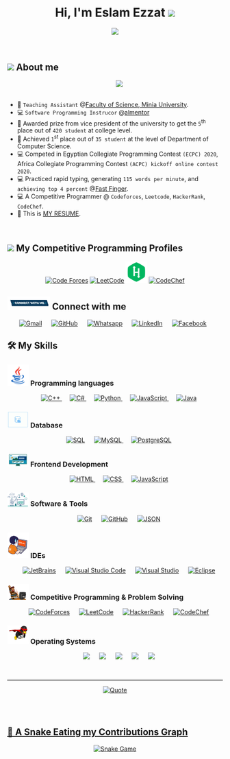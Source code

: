 <h1 align="center">Hi, I'm Eslam Ezzat <img src="https://media.giphy.com/media/hvRJCLFzcasrR4ia7z/giphy.gif" width="35"></h1>
<p align="center">
  <a href="https://github.com/DenverCoder1/readme-typing-svg"><img src="https://readme-typing-svg.herokuapp.com?font=Time+New+Roman&color=%23C8BE25&size=25&center=true&vCenter=true&width=600&height=100&lines=Teaching+Assistant+@Minia+University;Software+Programming+Instructor+@almentor;Machine+Learning;Software+Engineer"></a>
</p>


<br>

	
## <picture><img src="https://github.com/cs-EslamEzzat/cs-EslamEzzat/blob/main/about_me.gif" width ="50px"></picture> About me

 <picture><img align="right" src="https://github.com/cs-EslamEzzat/cs-EslamEzzat/blob/main/Right_Side.gif" width = 250px></picture>

<br><br>

- :school: `Teaching Assistant` @[Faculty of Science, Minia University](https://www.minia.edu.eg/sci/).
- :computer: `Software Programming Instrucor` @[almentor](https://www.almentor.net/)
- :school: Awarded prize from vice president of the university to get the `5`<sup>th</sup> place out of `420 student` at college level.
- :school: Achieved `1`<sup>st</sup> place out of `35 student` at the level of Department of Computer Science.
- :computer: Competed in Egyptian Collegiate Programming Contest `(ECPC) 2020`, Africa Collegiate Programming Contest `(ACPC) kickoff online contest 2020`.
- :computer: Practiced rapid typing, generating `115 words per minute`, and `achieving top 4 percent` @[Fast Finger](https://10fastfingers.com/).
- :computer: A Competitive Programmer @ `Codeforces`, `Leetcode`, `HackerRank`, `CodeChef`.
- :thinking: This is [MY RESUME](https://drive.google.com/file/d/1fT2ESRnhy1DRGnAV03E5cLBzobQLkmBR/view?usp=sharing).
<br>

## <picture> <img src="https://github.com/cs-EslamEzzat/cs-EslamEzzat/blob/main/competitive_programming_profile.png" width="40px"> </picture> My Competitive Programming Profiles

<p align="center">
  <a href="https://codeforces.com/profile/Soly_Ezzat"><img src="https://img.icons8.com/external-tal-revivo-shadow-tal-revivo/50/000000/external-codeforces-programming-competitions-and-contests-programming-community-logo-shadow-tal-revivo.png" width="50px" height="50px" alt="Code Forces"/></a>
	<a href="https://leetcode.com/u/cs-EslamEzzat/"><img src="https://img.icons8.com/external-tal-revivo-shadow-tal-revivo/50/000000/external-level-up-your-coding-skills-and-quickly-land-a-job-logo-shadow-tal-revivo.png" width="50px" height="50px" alt="LeetCode"/></a>
	 <a href="https://www.hackerrank.com/EsEz1?hr_r=1"><img src="https://github.com/EsEz1/EsEz1/blob/main/HackerRank.png" width="50px" height="50px" alt="HackerRank"/></a>
	<a href="https://www.codechef.com/users/eslam_ezzat"><img src="https://img.icons8.com/color/50/000000/codechef.png" alt="CodeChef" width="50px" height="50px"/></a> 
</p>

## <picture> <img src="https://github.com/EsEz1/EsEz1/blob/main/Connect-with-me.gif" width="100px"> </picture> Connect with me
<p align="center">
&nbsp;
	<a href="mailto:ezzateslam131@gmail.com"><img img src="https://img.shields.io/badge/Gmail-%23EA4335.svg?style=plastic&logo=gmail&logoColor=white" alt="Gmail"/></a>
	&emsp;
	<a href="https://github.com/EsEz1"><img src="https://img.shields.io/badge/GitHub-%23181717.svg?style=plastic&logo=github&logoColor=white" alt="GitHub"/></a>
	&emsp;
	<a href="https://wa.me/0201032177433"><img src="https://img.shields.io/badge/WhatsApp-%2325D366.svg?style=plastic&logo=whatsapp&logoColor=white" alt="Whatsapp"/></a>
	&emsp;
	<a href="https://www.linkedin.com/in/cs-eslamezzat"><img src="https://img.shields.io/badge/LinkedIn-%230A66C2.svg?style=plastic&logo=linkedin&logoColor=white" alt="LinkedIn"/></a>
	&emsp;
	<a href="https://www.facebook.com/eslam.ezzat.3367174"><img src="https://img.shields.io/badge/Facebook-%231877F2.svg?style=plastic&logo=facebook&logoColor=white" alt="Facebook"/></a>
	&emsp;
</p>



## 🛠️ My Skills

### <picture> <img src = "https://github.com/EsEz1/EsEz1/blob/main/Programming_Languages.gif" width = "50px">  </picture> Programming languages

<p align="center"> 
  &emsp; 
  <a href="https://www.w3schools.com/cpp/" target="_blank"> 
    <img alt="C++" src="https://img.shields.io/badge/C++%20-%2300599C.svg?style=plastic&logo=c%2B%2B&logoColor=white">
  </a> 
  &emsp;
  <a href="https://learn.microsoft.com/en-us/dotnet/csharp/tour-of-csharp/" target="_blank"> 
  <img alt="C#" src="https://img.shields.io/badge/Csharp%20-%232370ED.svg?style=plastic&logo=csharp&logoColor=white">
  </a> 
  &emsp;
   <a href="https://www.python.org" target="_blank">
   <img alt="Python" src="https://img.shields.io/badge/Python%20-%2314354C.svg?style=plastic&logo=python&logoColor=white">
   </a>
  &emsp;
  <a href="https://developer.mozilla.org/en-US/docs/Web/JavaScript" target="_blank"> 
     <img alt="JavaScript" src="https://img.shields.io/badge/JavaScript%20-%23F7DF1E.svg?style=plastic&logo=javascript&logoColor=black">
   </a>
  &emsp;
  <a href="https://www.java.com" target="_blank"> 
    <img alt="Java" src="https://img.shields.io/badge/Java-%23007396.svg?style=plastic&logo=java&logoColor=white">
  </a>
</p>

### <picture> <img src = "https://github.com/EsEz1/EsEz1/blob/main/Database.gif" width = "50px">  </picture> Database

<p align="center"> 
  &emsp; 
  <a href="https://www.w3schools.com/sql/sql_intro.asp" target="_blank"> 
    <img alt="SQL" src="https://user-images.githubusercontent.com/75278136/215292425-062be061-1255-4f95-a25f-86ae2e175f91.svg" width="20px"></a> 
  &emsp;
  <a href="https://www.mysql.com" target="_blank"> 
  <img alt="MySQL" src="https://user-images.githubusercontent.com/75278136/215292860-d007acea-70b9-45de-952f-1c4e2f81777a.svg" width="60px">
  </a> 
  &emsp;
  <a href="https://www.postgresql.org/" target="_blank"> 
  <img alt="PostgreSQL" src="https://user-images.githubusercontent.com/75278136/215292925-ddbdc3eb-8b3e-4633-86a7-18ae827e9b3f.png" width="30px">
  </a> 
</p> 



### <picture> <img src = "https://github.com/EsEz1/EsEz1/blob/main/Front_End.gif" width = "50px">  </picture> Frontend Development
<p align="center"> 
  &emsp; 
  <a href="https://www.w3.org/html/" target="_blank"> 
   <img alt="HTML" src="https://img.shields.io/badge/HTML5%20-%23E34F26.svg?style=plastic&logo=html5&logoColor=white">
  </a>   
  &emsp;
  <a href="https://www.w3schools.com/css/" target="_blank">
    <img alt="CSS" src="https://img.shields.io/badge/CSS%20-%231572B6.svg?style=plastic&logo=css3&logoColor=white">
  </a> 
  &emsp;
  <a href="https://developer.mozilla.org/en-US/docs/Web/JavaScript" target="_blank"> 
     <img alt="JavaScript" src="https://img.shields.io/badge/JavaScript%20-%23F7DF1E.svg?style=plastic&logo=javascript&logoColor=black">
   </a>
</p>

 ### <picture> <img src = "https://github.com/EsEz1/EsEz1/blob/main/Software_Tools.gif" width = 50px>  </picture> Software & Tools
 
<p align="center">
  &emsp;
    <a href="#"><img alt="Git" src="https://img.shields.io/badge/Git%20-%23F05033.svg?style=plastic&logo=git&logoColor=white"></a>
  &emsp;
    <a href="#"><img alt="GitHub" src="https://img.shields.io/badge/GitHub-%23181717.svg?style=plastic&logo=github&logoColor=white"></a>
  &emsp;
    <a href="#"><img alt="JSON" img src="https://img.shields.io/badge/JSON-%23000000.svg?style=plastic&logo=json&logoColor=white"></a>
</p>

 ### <picture> <img src = "https://github.com/EsEz1/EsEz1/blob/main/IDEs.gif" width = 50px>  </picture> IDEs
 
<p align="center">
  &emsp;
  <a href="#"><img alt="JetBrains" src="https://img.shields.io/badge/JetBrains-%23000000.svg?style=plastic&logo=jetbrains&logoColor=white" /></a>
  &emsp;
  <a href="#"><img alt="Visual Studio Code" src="https://img.shields.io/badge/Visual%20Studio%20Code-0078d7.svg?style=plastic&logo=visual-studio-code&    logoColor=white"></a>
  &emsp;
<a href="#"><img alt="Visual Studio" src="https://img.shields.io/badge/Visual%20Studio%20-0078d7.svg?style=plastic&logo=visual-studio&    logoColor=white"></a>
  &emsp;
    <a href="#"><img alt="Eclipse" src="https://img.shields.io/badge/Eclipse%20IDE-%232C2255.svg?&style=plastic&logo=eclipse%20ide&logoColor=white" /></a>
</p>

 ### <picture> <img src = "https://github.com/EsEz1/EsEz1/blob/main/CP_PS.gif" width = 50px>  </picture> Competitive Programming & Problem Solving
 
<p align="center">
  &emsp;
    <a href="#"><img alt = "CodeForces" src="https://img.shields.io/badge/Codeforces%20-%231F8ACB.svg?style=plastic&logo=CodeForces&logoColor=white" /></a>
  &emsp;
    <a href="#"><img alt = "LeetCode" src="https://img.shields.io/badge/LeetCode%20-%23FFA116.svg?style=plastic&logo=LeetCode&logoColor=black" /></a>
  &emsp;
    <a href="#"><img alt = "HackerRank" src="https://img.shields.io/badge/HackerRank-%232EC866.svg?style=plastic&logo=HackerRank&logoColor=white" /></a>
  &emsp;
    <a href="#"><img alt = "CodeChef" src="https://img.shields.io/badge/CodeChef-%235B4638.svg?style=plastic&logo=codechef&logoColor=white" /></a>
</p>

 ### <picture> <img src = "https://github.com/EsEz1/EsEz1/blob/main/OS.gif" width = 50px>  </picture> Operating Systems
 
<p align="center">
  &emsp;
    <a href="#"><img src="https://img.shields.io/badge/Linux-FCC624?style=plastic&logo=linux&logoColor=black"></a>
  &emsp;
    <a href="#"><img src="https://img.shields.io/badge/Ubuntu-E95420?style=plastic&logo=ubuntu&logoColor=white"></a>
  &emsp;
    <a href="#"><img src="https://img.shields.io/badge/Windows-0078D6?style=plastic&logo=windows&logoColor=white"></a>
  &emsp;
    <a href="#"><img src="https://img.shields.io/badge/Manjaro-%2335BF5C.svg?&style=plastic&logo=manjaro&logoColor=white" /></a>
  &emsp;
    <a href="#"><img src="https://img.shields.io/badge/RedHat-rgb(255,0,0).svg?&style=plastic&logo=RedHat&logoColor=black" /></a>
</p>

<br> 

---

<p align = "center">
	<a href="https://github.com/piyushsuthar/github-readme-quotes"> <img alt = "Quote" src="https://quotes-github-readme.vercel.app/api?type=horizontal&theme=tokyonight&animation=grow_out_in&quoteCategory=programming">
</p>
	
</br></br>
	
## 🐍 A Snake Eating my Contributions Graph
	
<p align = "center">
	<img src = "https://user-images.githubusercontent.com/75278136/221431044-221d064b-d7d4-467c-9756-96aa4183cb7b.svg" alt = "Snake Game"/>
</p>
<!--
# Hey <img src="https://github.com/EslamEzzat433/EslamEzzat433/blob/main/wave.gif" width="40px" height="40px">, I'm <a href="https://www.linkedin.com/in/eslam-ezzat-371bb3191/">ESLAM!</a>

<h3 align="left">Connect with me:</h3>
<p align="left">
</p>


<a href="https://www.linkedin.com/in/eslam-ezzat-371bb3191/"><img align="left" alt="hemdan's LinkdeIN" width="30px" src="https://cdn-icons-png.flaticon.com/512/174/174857.png" draggable="false" /></a>



<a href="https://www.facebook.com/eslam.ezzat.3367174">
  <img align="left" alt="Eslam's Facebook" width="30px" src="https://cdn-icons-png.flaticon.com/512/733/733547.png" draggable="false" />
</a>



<a href="https://www.instagram.com/eslam_ezzat6/">
  <img align="left" alt="Eslam's Instagram" width="30px" src="https://cdn-icons-png.flaticon.com/512/2111/2111463.png" draggable="false" /></a>
  
  
  
<a href="https://github.com/EslamEzzat433">
  <img align="left" alt="Eslam's github" width="30px" src="https://cdn-icons-png.flaticon.com/512/733/733609.png" />
</a>
<br>

<h3 align="left">Languages and Tools:</h3>
<p align="left"> <a href="https://www.arduino.cc/" target="_blank" rel="noreferrer"> <img src="https://cdn.worldvectorlogo.com/logos/arduino-1.svg" alt="arduino" width="40" height="40"/> </a> <a href="https://www.w3schools.com/cpp/" target="_blank" rel="noreferrer"> <img src="https://raw.githubusercontent.com/devicons/devicon/master/icons/cplusplus/cplusplus-original.svg" alt="cplusplus" width="40" height="40"/> </a> <a href="https://www.w3schools.com/cs/" target="_blank" rel="noreferrer"> <img src="https://raw.githubusercontent.com/devicons/devicon/master/icons/csharp/csharp-original.svg" alt="csharp" width="40" height="40"/> </a> <a href="https://www.w3schools.com/css/" target="_blank" rel="noreferrer"> <img src="https://raw.githubusercontent.com/devicons/devicon/master/icons/css3/css3-original-wordmark.svg" alt="css3" width="40" height="40"/> </a> <a href="https://dotnet.microsoft.com/" target="_blank" rel="noreferrer"> <img src="https://raw.githubusercontent.com/devicons/devicon/master/icons/dot-net/dot-net-original-wordmark.svg" alt="dotnet" width="40" height="40"/> </a> <a href="https://git-scm.com/" target="_blank" rel="noreferrer"> <img src="https://www.vectorlogo.zone/logos/git-scm/git-scm-icon.svg" alt="git" width="40" height="40"/> </a> <a href="https://www.w3.org/html/" target="_blank" rel="noreferrer"> <img src="https://raw.githubusercontent.com/devicons/devicon/master/icons/html5/html5-original-wordmark.svg" alt="html5" width="40" height="40"/> </a> <a href="https://www.java.com" target="_blank" rel="noreferrer"> <img src="https://raw.githubusercontent.com/devicons/devicon/master/icons/java/java-original.svg" alt="java" width="40" height="40"/> </a> <a href="https://www.linux.org/" target="_blank" rel="noreferrer"> <img src="https://raw.githubusercontent.com/devicons/devicon/master/icons/linux/linux-original.svg" alt="linux" width="40" height="40"/> </a> <a href="https://www.mathworks.com/" target="_blank" rel="noreferrer"> <img src="https://upload.wikimedia.org/wikipedia/commons/2/21/Matlab_Logo.png" alt="matlab" width="40" height="40"/> </a> <a href="https://www.microsoft.com/en-us/sql-server" target="_blank" rel="noreferrer"> <img src="https://www.svgrepo.com/show/303229/microsoft-sql-server-logo.svg" alt="mssql" width="40" height="40"/> </a> <a href="https://www.python.org" target="_blank" rel="noreferrer"> <img src="https://raw.githubusercontent.com/devicons/devicon/master/icons/python/python-original.svg" alt="python" width="40" height="40"/> </a> </p>
-->
